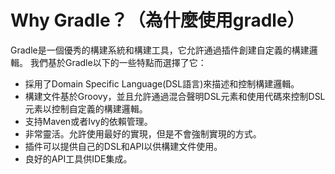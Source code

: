 # Why Gradle？（為什麼使用gradle）
Gradle是一個優秀的構建系統和構建工具，它允許通過插件創建自定義的構建邏輯。
我們基於Gradle以下的一些特點而選擇了它：

* 採用了Domain Specific Language(DSL語言)來描述和控制構建邏輯。
* 構建文件基於Groovy，並且允許通過混合聲明DSL元素和使用代碼來控制DSL元素以控制自定義的構建邏輯。
* 支持Maven或者Ivy的依賴管理。
* 非常靈活。允許使用最好的實現，但是不會強制實現的方式。
* 插件可以提供自己的DSL和API以供構建文件使用。
* 良好的API工具供IDE集成。
